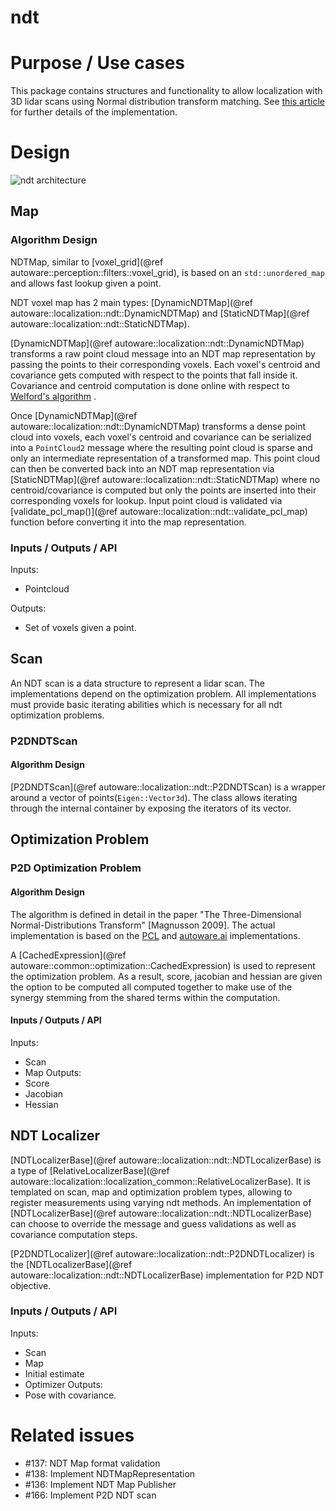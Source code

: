 ndt
=============

# Purpose / Use cases

This package contains structures and functionality to allow localization with 3D lidar scans using Normal distribution transform matching. See [this article](http://www.diva-portal.org/smash/get/diva2:276162/FULLTEXT02.pdf)
for further details of the implementation.

# Design

![ndt architecture](images/ndt_uml.svg)


## Map

### Algorithm Design

NDTMap, similar to [voxel_grid](@ref autoware::perception::filters::voxel_grid), is based on an `std::unordered_map` and
allows fast lookup given a point.

 NDT voxel map has 2 main types: [DynamicNDTMap](@ref autoware::localization::ndt::DynamicNDTMap) and
 [StaticNDTMap](@ref autoware::localization::ndt::StaticNDTMap).

[DynamicNDTMap](@ref autoware::localization::ndt::DynamicNDTMap) transforms a raw point cloud message into
an NDT map representation by passing the points to their corresponding voxels. Each voxel's centroid and covariance gets
computed with respect to the points that fall inside it. Covariance and centroid computation is done online with respect to [Welford's algorithm](https://en.wikipedia.org/wiki/Algorithms_for_calculating_variance) .

Once [DynamicNDTMap](@ref autoware::localization::ndt::DynamicNDTMap) transforms a dense point cloud into voxels,
each voxel's centroid and covariance can be serialized into a `PointCloud2` message where the resulting point cloud is
sparse and only an intermediate representation of a transformed map. This point cloud can then be converted back into
an NDT map representation via [StaticNDTMap](@ref autoware::localization::ndt::StaticNDTMap)
 where no centroid/covariance is computed but only the points
are inserted into their corresponding voxels for lookup. Input point cloud is validated via
[validate_pcl_map()](@ref autoware::localization::ndt::validate_pcl_map) function before converting it into the map
representation.

### Inputs / Outputs / API
 Inputs:
 * Pointcloud

 Outputs:
 * Set of voxels given a point.

## Scan

An NDT scan is a data structure to represent a lidar scan. The implementations depend on the optimization problem.
All implementations must provide basic iterating abilities which is necessary for all ndt optimization problems.

### P2DNDTScan

#### Algorithm Design
[P2DNDTScan](@ref autoware::localization::ndt::P2DNDTScan) is a wrapper around a vector of points(`Eigen::Vector3d`).
The class allows iterating through the internal container by exposing the iterators of its vector.


## Optimization Problem

### P2D Optimization Problem

#### Algorithm Design

The algorithm is defined in detail in the paper "The Three-Dimensional Normal-Distributions Transform" [Magnusson 2009].
The actual implementation is based on the [PCL](https://github.com/PointCloudLibrary/pcl/tree/master/registration/include/pcl/registration)
and [autoware.ai](https://gitlab.com/autowarefoundation/autoware.ai/core_perception/tree/master/ndt_cpu) implementations.

A [CachedExpression](@ref autoware::common::optimization::CachedExpression) is used to represent the optimization problem. As a result,
score, jacobian and hessian are given the option to be computed all computed together to make use of the synergy stemming from the shared terms within the computation.

#### Inputs / Outputs / API
Inputs:
 * Scan
 * Map
Outputs:
 * Score
 * Jacobian
 * Hessian

## NDT Localizer

[NDTLocalizerBase](@ref autoware::localization::ndt::NDTLocalizerBase) is a type of [RelativeLocalizerBase](@ref autoware::localization::localization_common::RelativeLocalizerBase).
It is templated on scan, map and optimization problem types, allowing to register measurements using varying ndt methods. An implementation of
[NDTLocalizerBase](@ref autoware::localization::ndt::NDTLocalizerBase) can choose to override the message and guess validations as well as covariance computation steps.

[P2DNDTLocalizer](@ref autoware::localization::ndt::P2DNDTLocalizer) is the [NDTLocalizerBase](@ref autoware::localization::ndt::NDTLocalizerBase) implementation for P2D NDT objective.

### Inputs / Outputs / API
Inputs:
 * Scan
 * Map
 * Initial estimate
 * Optimizer
Outputs:
 * Pose with covariance.

# Related issues
- #137: NDT Map format validation
- #138: Implement NDTMapRepresentation
- #136: Implement NDT Map Publisher
- #166: Implement P2D NDT scan